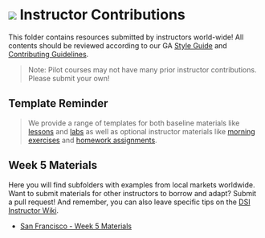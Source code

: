 # ![](https://ga-dash.s3.amazonaws.com/production/assets/logo-9f88ae6c9c3871690e33280fcf557f33.png) Instructor Contributions

This folder contains resources submitted by instructors world-wide! All contents should be reviewed according to our GA [Style Guide](../../../../templates/styleguide.md) and [Contributing Guidelines](../../../../contributing.md).

> Note: Pilot courses may not have many prior instructor contributions. Please submit your own!

## Template Reminder
> We provide a range of templates for both baseline materials like [lessons](../../../../templates/baseline-lessons/template-lesson.md) and [labs](../../../../templates/baseline-labs/template-lab.md) as well as optional instructor materials like [morning exercises](../../../../templates/instructor-morning-exercises/template-morning-exercise.md) and [homework assignments](../../../../templates/instructor-homework/template-homework.md).

## Week 5 Materials

Here you will find subfolders with examples from local markets worldwide. Want to submit materials for other instructors to borrow and adapt? Submit a pull request! And remember, you can also leave specific tips on the [DSI Instructor Wiki](https://github.com/generalassembly-studio/dsi-course-materials/wiki).


- [San Francisco - Week 5 Materials](./SF-DSI-1/)
